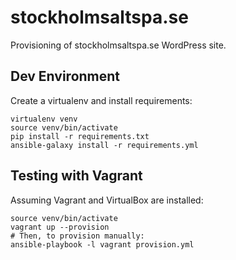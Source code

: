 
stockholmsaltspa.se
===================

Provisioning of stockholmsaltspa.se WordPress site.


Dev Environment
---------------

Create a virtualenv and install requirements:

    virtualenv venv
    source venv/bin/activate
    pip install -r requirements.txt
    ansible-galaxy install -r requirements.yml


Testing with Vagrant
--------------------

Assuming Vagrant and VirtualBox are installed:

    source venv/bin/activate
    vagrant up --provision
    # Then, to provision manually:
    ansible-playbook -l vagrant provision.yml

